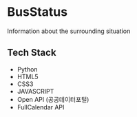 # BusStatus

Information about the surrounding situation


## Tech Stack


- Python
- HTML5
- CSS3
- JAVASCRIPT
- Open API (공공데이터포털)
- FullCalendar API
